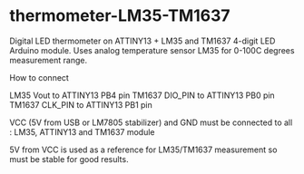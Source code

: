 # thermometer-LM35-TM1637
Digital LED thermometer on ATTINY13 + LM35 and TM1637 4-digit LED Arduino module. 
Uses analog temperature sensor LM35 for 0-100C degrees measurement range.

How to connect

LM35 Vout to ATTINY13 PB4 pin
TM1637 DIO_PIN to ATTINY13 PB0 pin
TM1637 CLK_PIN to ATTINY13 PB1 pin

VCC (5V from USB or LM7805 stabilizer) and GND must be connected to all : LM35, ATTINY13 and TM1637 module

5V from VCC is used as a reference for LM35/TM1637 measurement so must be stable for good results.
